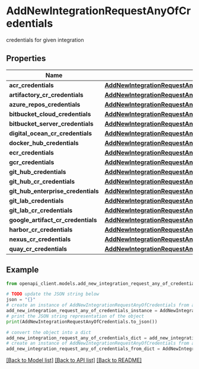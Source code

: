 # AddNewIntegrationRequestAnyOfCredentials

credentials for given integration

## Properties

Name | Type | Description | Notes
------------ | ------------- | ------------- | -------------
**acr_credentials** | [**AddNewIntegrationRequestAnyOfCredentialsOneOfAcrCredentials**](AddNewIntegrationRequestAnyOfCredentialsOneOfAcrCredentials.md) |  | [optional] 
**artifactory_cr_credentials** | [**AddNewIntegrationRequestAnyOfCredentialsOneOf1ArtifactoryCrCredentials**](AddNewIntegrationRequestAnyOfCredentialsOneOf1ArtifactoryCrCredentials.md) |  | [optional] 
**azure_repos_credentials** | [**AddNewIntegrationRequestAnyOfCredentialsOneOf2AzureReposCredentials**](AddNewIntegrationRequestAnyOfCredentialsOneOf2AzureReposCredentials.md) |  | [optional] 
**bitbucket_cloud_credentials** | [**AddNewIntegrationRequestAnyOfCredentialsOneOf3BitbucketCloudCredentials**](AddNewIntegrationRequestAnyOfCredentialsOneOf3BitbucketCloudCredentials.md) |  | [optional] 
**bitbucket_server_credentials** | [**AddNewIntegrationRequestAnyOfCredentialsOneOf4BitbucketServerCredentials**](AddNewIntegrationRequestAnyOfCredentialsOneOf4BitbucketServerCredentials.md) |  | [optional] 
**digital_ocean_cr_credentials** | [**AddNewIntegrationRequestAnyOfCredentialsOneOf5DigitalOceanCrCredentials**](AddNewIntegrationRequestAnyOfCredentialsOneOf5DigitalOceanCrCredentials.md) |  | [optional] 
**docker_hub_credentials** | [**AddNewIntegrationRequestAnyOfCredentialsOneOf6DockerHubCredentials**](AddNewIntegrationRequestAnyOfCredentialsOneOf6DockerHubCredentials.md) |  | [optional] 
**ecr_credentials** | [**AddNewIntegrationRequestAnyOfCredentialsOneOf7EcrCredentials**](AddNewIntegrationRequestAnyOfCredentialsOneOf7EcrCredentials.md) |  | [optional] 
**gcr_credentials** | [**AddNewIntegrationRequestAnyOfCredentialsOneOf8GcrCredentials**](AddNewIntegrationRequestAnyOfCredentialsOneOf8GcrCredentials.md) |  | [optional] 
**git_hub_credentials** | [**AddNewIntegrationRequestAnyOfCredentialsOneOf9GitHubCredentials**](AddNewIntegrationRequestAnyOfCredentialsOneOf9GitHubCredentials.md) |  | [optional] 
**git_hub_cr_credentials** | [**AddNewIntegrationRequestAnyOfCredentialsOneOf10GitHubCrCredentials**](AddNewIntegrationRequestAnyOfCredentialsOneOf10GitHubCrCredentials.md) |  | [optional] 
**git_hub_enterprise_credentials** | [**AddNewIntegrationRequestAnyOfCredentialsOneOf11GitHubEnterpriseCredentials**](AddNewIntegrationRequestAnyOfCredentialsOneOf11GitHubEnterpriseCredentials.md) |  | [optional] 
**git_lab_credentials** | [**AddNewIntegrationRequestAnyOfCredentialsOneOf12GitLabCredentials**](AddNewIntegrationRequestAnyOfCredentialsOneOf12GitLabCredentials.md) |  | [optional] 
**git_lab_cr_credentials** | [**AddNewIntegrationRequestAnyOfCredentialsOneOf13GitLabCrCredentials**](AddNewIntegrationRequestAnyOfCredentialsOneOf13GitLabCrCredentials.md) |  | [optional] 
**google_artifact_cr_credentials** | [**AddNewIntegrationRequestAnyOfCredentialsOneOf14GoogleArtifactCrCredentials**](AddNewIntegrationRequestAnyOfCredentialsOneOf14GoogleArtifactCrCredentials.md) |  | [optional] 
**harbor_cr_credentials** | [**AddNewIntegrationRequestAnyOfCredentialsOneOf15HarborCrCredentials**](AddNewIntegrationRequestAnyOfCredentialsOneOf15HarborCrCredentials.md) |  | [optional] 
**nexus_cr_credentials** | [**AddNewIntegrationRequestAnyOfCredentialsOneOf16NexusCrCredentials**](AddNewIntegrationRequestAnyOfCredentialsOneOf16NexusCrCredentials.md) |  | [optional] 
**quay_cr_credentials** | [**AddNewIntegrationRequestAnyOfCredentialsOneOf17QuayCrCredentials**](AddNewIntegrationRequestAnyOfCredentialsOneOf17QuayCrCredentials.md) |  | [optional] 

## Example

```python
from openapi_client.models.add_new_integration_request_any_of_credentials import AddNewIntegrationRequestAnyOfCredentials

# TODO update the JSON string below
json = "{}"
# create an instance of AddNewIntegrationRequestAnyOfCredentials from a JSON string
add_new_integration_request_any_of_credentials_instance = AddNewIntegrationRequestAnyOfCredentials.from_json(json)
# print the JSON string representation of the object
print(AddNewIntegrationRequestAnyOfCredentials.to_json())

# convert the object into a dict
add_new_integration_request_any_of_credentials_dict = add_new_integration_request_any_of_credentials_instance.to_dict()
# create an instance of AddNewIntegrationRequestAnyOfCredentials from a dict
add_new_integration_request_any_of_credentials_from_dict = AddNewIntegrationRequestAnyOfCredentials.from_dict(add_new_integration_request_any_of_credentials_dict)
```
[[Back to Model list]](../README.md#documentation-for-models) [[Back to API list]](../README.md#documentation-for-api-endpoints) [[Back to README]](../README.md)


